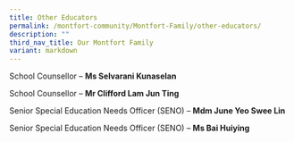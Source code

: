 ```yaml
---
title: Other Educators
permalink: /montfort-community/Montfort-Family/other-educators/
description: ""
third_nav_title: Our Montfort Family
variant: markdown
---
```

School Counsellor – **Ms Selvarani Kunaselan**  

School Counsellor – **Mr Clifford Lam Jun Ting**


Senior Special Education Needs Officer (SENO) – **Mdm June Yeo Swee Lin**

Senior Special Education Needs Officer (SENO) – **Ms Bai Huiying**